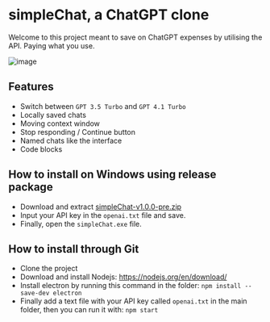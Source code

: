 # simpleChat, a ChatGPT clone
Welcome to this project meant to save on ChatGPT expenses by utilising the API. Paying what you use.

![image](https://github.com/atomicgamedeveloper/simpleChat/assets/109801255/20979113-c6f6-45ae-b0ab-ad0c7ca89fd1)

## Features
- Switch between ``GPT 3.5 Turbo`` and ``GPT 4.1 Turbo``
- Locally saved chats
- Moving context window
- Stop responding / Continue button
- Named chats like the interface
- Code blocks

## How to install on Windows using release package 
- Download and extract [simpleChat-v1.0.0-pre.zip](https://github.com/atomicgamedeveloper/simpleChat/releases/tag/Pre-release)
- Input your API key in the ``openai.txt`` file and save.
- Finally, open the ``simpleChat.exe`` file.

## How to install through Git
- Clone the project
- Download and install Nodejs: https://nodejs.org/en/download/
- Install electron by running this command in the folder: ``npm install --save-dev electron``
- Finally add a text file with your API key called ``openai.txt`` in the main folder, then you can run it with: ``npm start``

